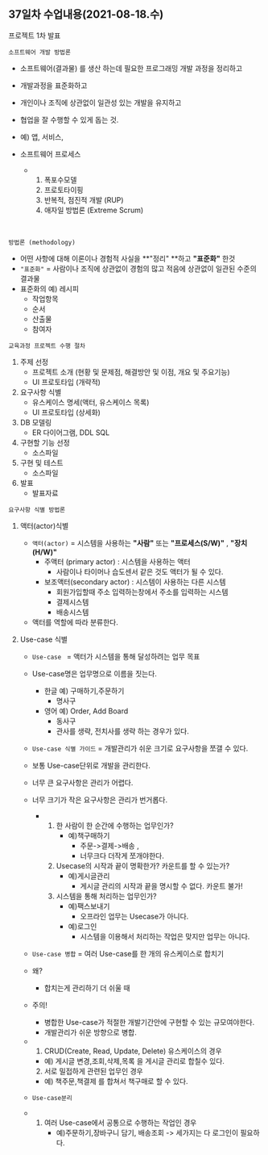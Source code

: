 ## 37일차 수업내용(2021-08-18.수)

프로젝트 1차 발표

` 소프트웨어 개발 방법론 `

- 소프트웨어(결과물) 를 생산 하는데 필요한 프로그래밍 개발 과정을 정리하고 

- 개발과정을 표준화하고

-  개인이나 조직에 상관없이 일관성 있는 개발을 유지하고

-  협업을 잘 수행할 수 있게 돕는 것.

  - 예) 앱, 서비스, 

- 소프트웨어 프로세스 

  - 1. 폭포수모델
    2. 프로토타이핑
    3. 반복적, 점진적 개발 (RUP)
    4. 애자일 방법론 (Extreme Scrum)

    ​

` 방법론 (methodology) `

- 어떤 사항에 대해 이론이나 경험적 사실을 **"정리" **하고  **"표준화"** 한것
- ` "표준화" `  = 사람이나 조직에 상관없이 경험의 많고 적음에 상관없이 일관된 수준의 결과물
- 표준화의 예) 레시피
  - 작업항목
  - 순서
  - 산출물
  - 참여자



` 교육과정 프로젝트 수행 절차 `

1. 주제 선정
   - 프로젝트 소개 (현황 및 문제점, 해결방안 및 이점, 개요 및 주요기능)
   - UI 프로토타입 (개략적)
2. 요구사항 식별
   - 유스케이스 명세(액터, 유스케이스 목록)
   - UI 프로토타입 (상세화)
3. DB 모델링
   - ER 다이어그램, DDL SQL
4. 구현할 기능 선정
   - 소스파일
5. 구현 및 테스트
   - 소스파일
6. 발표
   - 발표자료



` 요구사항 식별 방법론 `

1. 액터(actor)식별

   - ` 액터(actor) ` = 시스템을 사용하는 **"사람"** 또는 **"프로세스(S/W)"** , **"장치(H/W)"**
     - 주액터 (primary actor)  :  시스템을 사용하는 액터
       - 사람이나 타이머나 습도센서 같은 것도 액터가 될 수 있다.
     - 보조액터(secondary actor)  :  시스템이 사용하는 다른 시스템
       - 회원가입할때 주소 입력하는창에서 주소를 입력하는 시스템
       - 결제시스템
       - 배송시스템
   - 액터를 역할에 따라 분류한다.

2. Use-case 식별

   - ` Use-case  ` = 액터가 시스템을 통해 달성하려는 업무 목표

   - Use-case명은 업무명으로 이름을 짓는다.

     - 한글 예) 구매하기,주문하기
       - 명사구
     - 영어 예) Order, Add Board
       - 동사구
       - 관사를 생략, 전치사를 생략 하는 경우가 있다.

   - ` Use-case 식별 가이드 ` = 개발관리가 쉬운 크기로 요구사항을 쪼갤 수 있다.

   - 보통 Use-case단위로 개발을 관리한다.

   - 너무 큰 요구사항은 관리가 어렵다.

   - 너무 크기가 작은 요구사항은 관리가 번거롭다.

     - 1. 한 사람이 한 순간에 수행하는 업무인가?
          - 예)책구매하기  
            - 주문->결제->배송 ,
            - 너무크다 더작게 쪼개야한다.
       2. Usecase의 시작과 끝이 명확한가? 카운트를 할 수 있는가?
          - 예)게시글관리 
            - 게시글 관리의 시작과 끝을 명시할 수 없다. 카운트 불가!
       3. 시스템을 통해 처리하는 업무인가?
          - 예)팩스보내기 
            - 오프라인 업무는 Usecase가 아니다.
          - 예)로그인 
            - 시스템을 이용해서 처리하는 작업은 맞지만 업무는 아니다.

   - ` Use-case 병합 ` = 여러 Use-case를 한 개의 유스케이스로 합치기

   - 왜? 

     - 합치는게 관리하기 더 쉬울 때

   - 주의! 

     - 병합한 Use-case가 적절한 개발기간안에 구현할 수 있는 규모여야한다.
     - 개발관리가 쉬운 방향으로 병합.

   - 1. CRUD(Create, Read, Update, Delete) 유스케이스의 경우

     - 예) 게시글 변경,조회,삭제,목록 을 게시글 관리로 합칠수 있다.

     2. 서로 밀접하게 관련된 업무인 경우

     - 예) 책주문,책결제 를 합쳐서 책구매로 할 수 있다.

   - ` Use-case분리 `

   - 1. 여러 Use-case에서 공통으로 수행하는 작업인 경우
        - 예)주문하기,장바구니 담기, 배송조회 -> 세가지는 다 로그인이 필요하다.